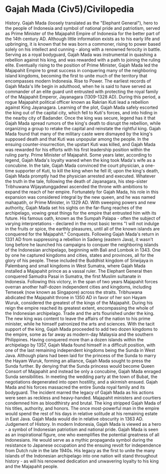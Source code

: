 # Gajah Mada (Civ5)/Civilopedia

History.
Gajah Mada (loosely translated as the "Elephant General"), hero to the people of Indonesia and symbol of national pride and patriotism, served as Prime Minister of the Majapahit Empire of Indonesia for the better part of the 14th century AD. Although little information exists as to his early life and upbringing, it is known that he was born a commoner, rising to power based solely on his intellect and cunning - along with a renowned ferocity in battle. Serving as a royal bodyguard, Gajah Mada was instrumental in quashing a rebellion against his king, and was rewarded with a path to joining the ruling elite. Eventually rising to the position of Prime Minister, Gajah Mada led the Majapahit Empire to great success in conquering many of the neighboring island kingdoms, becoming the first to unite much of the territory that encompasses modern Indonesia.
Rise to Power.
The earliest records of Gajah Mada's life begin in adulthood, when he is said to have served as commander of an elite guard unit entrusted with protecting the royal family of the Majapahit Emperor, Jayanagara (1309-1328 AD). During this period, a rogue Majapahit political officer known as Rakrian Kuti lead a rebellion against King Jayanagara. Learning of the plot, Gajah Mada safely escorted the king out of the capital city, which fell to Kuti's forces, and into hiding in the nearby city of Badander. Once the king was secure, legend has it that Gajah Mada spread rumors of the king's death to disrupt the rebellion, while organizing a group to retake the capital and reinstate the rightful king. Gajah Mada found that many of the military caste were dismayed by the king's supposed death and that Kuti was unpopular among the people. In the ensuing counter-insurrection, the upstart Kuti was killed, and Gajah Mada was rewarded for his efforts with his first leadership position within the ruling party.
Prime Minister of Majapahit.
Some years later, according to legend, Gajah Mada's loyalty waned when the king took Mada's wife as a concubine. In the tale, Gajah Mada convinced the court physician, a one-time supporter of Kuti, to kill the king when he fell ill; upon the king's death, Gajah Mada promptly had the physician arrested and executed. Whatever the truth in the tale, following the death of Jayanagara, his step-sister Tribhuwana Wijayatunggadewi ascended the throne with ambitions to expand the reach of her empire. Fortunately for Gajah Mada, his role in this expansion was considered integral by the new queen, and he was named mahapatih, or Prime Minister, in 1329 AD. With sweeping powers and new authority, Gajah Mada set his sights on the far-flung reaches of the archipelago, vowing great things for the empire that entrusted him with its future. His famous oath, known as the Sumpah Palapa - often the subject of varying interpretations - declared in the most basic terms "I will not indulge in the fruits or spice, the earthly pleasures, until all of the known islands are conquered for the Majapahit."
Conquests.
Following Gajah Mada's return in 1331 AD from suppressing a rebellion in Sadeng (eastern Java), it wasn't long before he launched his campaigns to conquer the neighboring islands of the Indonesian archipelago, beginning with Bali and Lombok in 1343. One by one he captured kingdoms and cities, states and provinces, all for the glory of his people. These included the Buddhist kingdom of Sriwijaya in Palembang and small kingdoms in West Sumatra, where Gajah Mada installed a Majapahit prince as a vassal ruler. The Elephant General then conquered Samudra Pasai in Sumatra, the first Muslim sultanate in Indonesia. Following this victory, in the span of two years Majapahit forces overran another half-dozen independent cities and kingdoms, including Temesek (now known as Singapore) across the straits.
Tribhuwana abdicated the Majapahit throne in 1350 AD in favor of her son Hayam Wuruk, considered the greatest of the kings of the Majapahit. During his reign the empire reached its greatest extent, encompassing the whole of the Indonesian archipelago. Trade and the arts flourished under the king. The new king was content to leave the affairs of the nation to his prime minister, while he himself patronized the arts and sciences. With the tacit support of the king, Gajah Mada proceeded to add two dozen kingdoms to the empire, some as far away as modern-day Malaysia and the southern Philippines.
Having conquered more than a dozen islands within the archipelago by 1357, Gajah Mada found himself in a difficult position, with one of the last remaining independent kingdoms being the Sunda in West Java. Although plans had been laid for the princess of the Sunda to marry the Hayam Wuruk, forming an alliance, Gajah Mada sought to press the Sunda further. By denying that the Sunda princess would become Queen Consort of Majapahit and instead be only a concubine, Gajah Mada enraged Sunda sensibilities. In meeting the wedding party at the town of Bubat, the negotiations degenerated into open hostility, and a skirmish ensued. Gajah Mada and his forces massacred the entire Sunda royal family and its bodyguard.
The incident marred the legacy of Gajah Mada as his actions were seen as reckless and heavy-handed. Majapahit ministers and courtiers condemned him as bloodthirsty and brutal. The king stripped Gajah Mada of his titles, authority, and honors. The once most-powerful man in the empire would spend the rest of his days in relative solitude at his remaining estate in East Java. Gajah Mada would die in relative obscurity in 1363 AD.
Judgement of History.
In modern Indonesia, Gajah Mada is viewed as a hero - a symbol of Indonesian patriotism and national pride. Gajah Mada is seen as an inspirational figure, one who exemplifies the potential greatness of all Indonesians. He would serve as a mythic propaganda symbol during the resistance to Japanese occupation and the ensuing revolt for independence from Dutch rule in the late 1940s. His legacy as the first to unite the many islands of the Indonesian archipelago into one nation will stand throughout history - as will his renowned dedication and unwavering loyalty to his king and the Majapahit people.